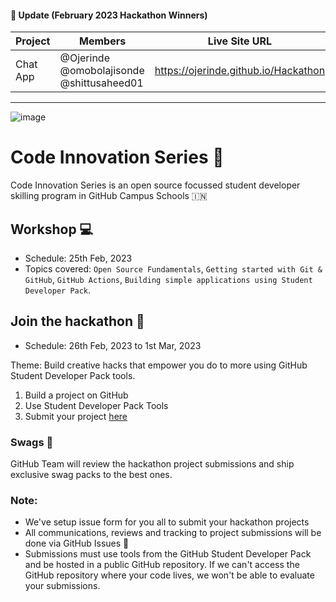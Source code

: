 #### 📣 Update (February 2023 Hackathon Winners)
| Project      | Members | Live Site URL
| ----------- | ----------- |---------|
| Chat App  | @Ojerinde @omobolajisonde @shittusaheed01 | https://ojerinde.github.io/Hackathon |



---
![image](https://user-images.githubusercontent.com/52326803/132934703-e8b7883f-1339-4ab9-9cc4-010103a1ca82.png)

# Code Innovation Series  🎉

Code Innovation Series is an open source focussed student developer skilling program in GitHub Campus Schools 🇮🇳 

## Workshop 💻
- Schedule: 25th Feb, 2023
- Topics covered: `Open Source Fundamentals`, `Getting started with Git & GitHub`, `GitHub Actions`, `Building simple applications using Student Developer Pack`.


## Join the hackathon 🚀
- Schedule: 26th Feb, 2023 to 1st Mar, 2023

Theme: Build creative hacks that empower you do to more using GitHub Student Developer Pack tools. 

1. Build a project on GitHub 
2. Use Student Developer Pack Tools 
3. Submit your project [here](https://github.com/GitHub-Campus-Program-India/September2021/issues/new/choose)

### Swags 🎁
GitHub Team will review the hackathon project submissions and ship exclusive swag packs to the best ones. 


### Note: 
- We've setup issue form for you all to submit your hackathon projects
- All communications, reviews and tracking to project submissions will be done via GitHub Issues 👀 
- Submissions must use tools from the GitHub Student Developer Pack and be hosted in a public GitHub repository. If we can't access the GitHub repository where your code lives, we won't be able to evaluate your submissions. 
